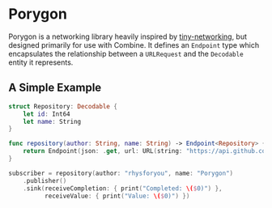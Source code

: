 # Porygon

Porygon is a networking library heavily inspired by [tiny-networking](https://github.com/objcio/tiny-networking), but designed primarily for use with Combine. It defines an `Endpoint` type which encapsulates the relationship between a `URLRequest` and the `Decodable` entity it represents.

## A Simple Example

```swift
struct Repository: Decodable {
    let id: Int64
    let name: String
}

func repository(author: String, name: String) -> Endpoint<Repository> {
    return Endpoint(json: .get, url: URL(string: "https://api.github.com/repos/\(author)/\(name)")!)
}

subscriber = repository(author: "rhysforyou", name: "Porygon")
    .publisher()
    .sink(receiveCompletion: { print("Completed: \($0)") },
          receiveValue: { print("Value: \($0)") })
```
